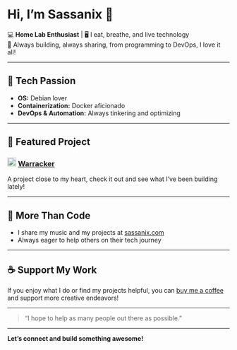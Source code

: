 # Hi, I’m Sassanix 👋

💻 **Home Lab Enthusiast** | 🖥️ I eat, breathe, and live technology  
🚀 Always building, always sharing, from programming to DevOps, I love it all!

---

## 🔧 Tech Passion
- **OS:** Debian lover
- **Containerization:** Docker aficionado
- **DevOps & Automation:** Always tinkering and optimizing

---

## 🌟 Featured Project

### <img src="https://github.com/user-attachments/assets/2132a842-4233-4d37-8fde-b2d23353ed76" width="20"/> [Warracker](https://github.com/sassanix/warracker)
A project close to my heart, check it out and see what I’ve been building lately!

---

## 🎵 More Than Code

- I share my music and my projects at [sassanix.com](https://sassanix.com)
- Always eager to help others on their tech journey

---

## ☕ Support My Work

If you enjoy what I do or find my projects helpful, you can [buy me a coffee](https://buymeacoffee.com/sassanix) and support more creative endeavors!

---

> “I hope to help as many people out there as possible.”

---

**Let’s connect and build something awesome!**
